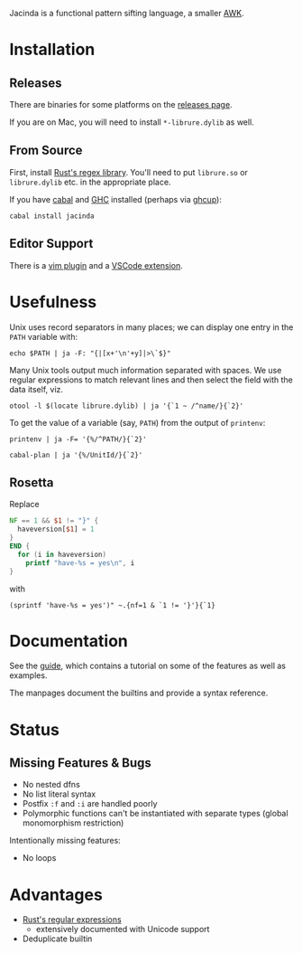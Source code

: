 Jacinda is a functional pattern sifting language,
a smaller [AWK](http://www.awklang.org).

# Installation

## Releases

There are binaries for some platforms on the [releases page](https://github.com/vmchale/jacinda/releases/).

If you are on Mac, you will need to install `*-librure.dylib` as well.

## From Source

First, install [Rust's regex library](https://github.com/rust-lang/regex/tree/master/regex-capi#c-api-for-rusts-regex-engine). You'll need to put `librure.so` or `librure.dylib` etc. in the appropriate place.

If you have [cabal](https://www.haskell.org/cabal/) and [GHC](https://www.haskell.org/ghc/) installed (perhaps via [ghcup](https://www.haskell.org/ghcup/)):

```
cabal install jacinda
```

## Editor Support

There is a [vim plugin](https://github.com/vmchale/jacinda-vim) and a [VSCode extension](https://marketplace.visualstudio.com/items?itemName=vmchale.jacinda).

# Usefulness

Unix uses record separators in many places; we can display one entry in the
`PATH` variable with:

```
echo $PATH | ja -F: "{|[x+'\n'+y]|>\`$}"
```

Many Unix tools output much information separated with spaces. We use regular
expressions to match relevant lines and then select the field with the data
itself, viz.

```
otool -l $(locate librure.dylib) | ja '{`1 ~ /^name/}{`2}'
```

To get the value of a variable (say, `PATH`) from the output of `printenv`:

```
printenv | ja -F= '{%/^PATH/}{`2}'
```

```
cabal-plan | ja '{%/UnitId/}{`2}'
```

## Rosetta

Replace

```awk
NF == 1 && $1 != "}" {
  haveversion[$1] = 1
}
END {
  for (i in haveversion)
    printf "have-%s = yes\n", i
}
```

with

```
(sprintf 'have-%s = yes')" ~.{nf=1 & `1 != '}'}{`1}
```

# Documentation

See the [guide](https://vmchale.github.io/jacinda/), which contains a tutorial
on some of the features as well as examples.

The manpages document the builtins and provide a syntax reference.

# Status

## Missing Features & Bugs

  * No nested dfns
  * No list literal syntax
  * Postfix `:f` and `:i` are handled poorly
  * Polymorphic functions can't be instantiated with separate types (global
    monomorphism restriction)

Intentionally missing features:

  * No loops

# Advantages

  * [Rust's regular expressions](https://docs.rs/regex/)
    - extensively documented with Unicode support
  * Deduplicate builtin
